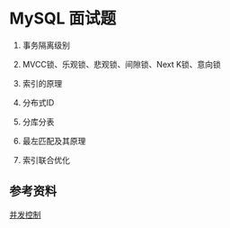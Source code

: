 # MySQL 面试题

1. 事务隔离级别

2. MVCC锁、乐观锁、悲观锁、间隙锁、Next K锁、意向锁

3. 索引的原理

4. 分布式ID

5. 分库分表

6. 最左匹配及其原理

7. 索引联合优化

## 参考资料

[并发控制](https://draveness.me/database-concurrency-control/)